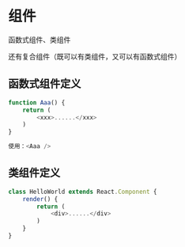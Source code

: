 # 组件

函数式组件、类组件

还有复合组件（既可以有类组件，又可以有函数式组件）

## 函数式组件定义

```js
function Aaa() {
    return (
        <xxx>......</xxx>
    )
}

使用：<Aaa />
```

## 类组件定义

```js
class HelloWorld extends React.Component {
    render() {
        return (
            <div>......</div>
        )
    }
}
```


